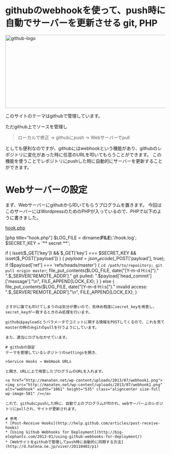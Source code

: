 githubのwebhookを使って、push時に自動でサーバーを更新させる
git, PHP
=====
<a href="http://manaten.net/wp-content/uploads/2013/07/github-logo.png"><img src="http://manaten.net/wp-content/uploads/2013/07/github-logo.png" alt="github-logo" width="580" height="230" class="aligncenter size-full wp-image-578" /></a>

このサイトのテーマはgithubで管理しています。

ただgithub上でソースを管理し

>ローカルで修正 → githubにpush → Webサーバーでpull

としても便利なのですが、githubにはwebhookという機能があり、githubのレポジトリに変化があった時に任意のURLを叩いてもらうことができます。
この機能を使うことでレポジトリにpushした時に自動的にサーバーを更新することができます。

<!-- more -->

# Webサーバーの設定

まず、Webサーバーにgithubから叩いてもらうプログラムを置きます。
今回はこのサーバーにはWordpressのためのPHPが入っているので、PHPで以下のように書きました。

[hook.php](https://gist.github.com/manaten/5990648)
<div>[php title="hook.php"]
<?php

$LOG_FILE = dirname(__FILE__).'/hook.log';
$SECRET_KEY = '** secret **';

if ( isset($_GET['key']) && $_GET['key'] === $SECRET_KEY && isset($_POST['payload']) ) {
    $payload = json_decode($_POST['payload'], true);
    if ($payload['ref'] === 'refs/heads/master') {
        `cd /path/to/repository; git pull origin master`;
        file_put_contents($LOG_FILE, date("[Y-m-d H:i:s]")." ".$_SERVER['REMOTE_ADDR']." git pulled: ".$payload['head_commit']['message']."\n", FILE_APPEND|LOCK_EX);
    }
} else {
    file_put_contents($LOG_FILE, date("[Y-m-d H:i:s]")." invalid access: ".$_SERVER['REMOTE_ADDR']."\n", FILE_APPEND|LOCK_EX);
}
```

さすがに誰でも叩けてしまうのは気分が悪いので、気休め程度にsecret_keyを用意し、secret_keyが一致するときのみ処理を行います。

githubはpayloadとうパラメータでコミットに関する情報をPOSTしてくるので、これを見てmasterの時のみgitのpullを行うようにしています。

また、適当にログも吐かせています。

# githubの設定
テーマを管理しているレポジトリのsettingsを開き、

>Service Hooks → WebHook URLs

と開き、URLに上で用意したプログラムのURLを入れます。

<a href="http://manaten.net/wp-content/uploads/2013/07/webhook1.png"><img src="http://manaten.net/wp-content/uploads/2013/07/webhook1.png" alt="webhook" width="1061" height="535" class="aligncenter size-full wp-image-581" /></a>

これで、githubにpushした時に、自動で上のプログラムが叩かれ、webサーバー上のレポジトリにpullされ、サイトが更新されます。

# 参考
* [Post-Receive Hooks](http://help.github.com/articles/post-receive-hooks)
* [Using Github Webhooks for Deployment](http://big-elephants.com/2013-01/using-github-webhooks-for-deployment/)
* [Webサイトをgithubで管理してpush時に自動的に同期する方法](http://d.hatena.ne.jp/viver/20110402/p1)


